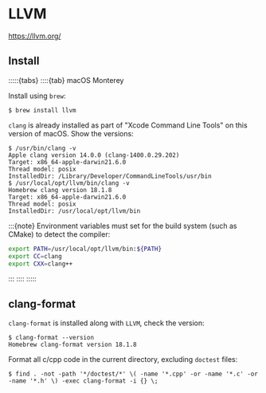 # LLVM

<https://llvm.org/>

## Install

:::::{tabs}
::::{tab} macOS Monterey

Install using `brew`:

```console
$ brew install llvm
```

`clang` is already installed as part of "Xcode Command Line Tools" on this version of macOS. Show the versions:

```console
$ /usr/bin/clang -v
Apple clang version 14.0.0 (clang-1400.0.29.202)
Target: x86_64-apple-darwin21.6.0
Thread model: posix
InstalledDir: /Library/Developer/CommandLineTools/usr/bin
$ /usr/local/opt/llvm/bin/clang -v
Homebrew clang version 18.1.8
Target: x86_64-apple-darwin21.6.0
Thread model: posix
InstalledDir: /usr/local/opt/llvm/bin
```

:::{note}
Environment variables must set for the build system (such as CMake) to detect the compiler:

```sh
export PATH=/usr/local/opt/llvm/bin:${PATH}
export CC=clang
export CXX=clang++
```

:::
::::
:::::

## clang-format

`clang-format` is installed along with `LLVM`, check the version:

```console
$ clang-format --version
Homebrew clang-format version 18.1.8
```

Format all c/cpp code in the current directory, excluding `doctest` files:

```console
$ find . -not -path '*/doctest/*' \( -name '*.cpp' -or -name '*.c' -or -name '*.h' \) -exec clang-format -i {} \;
```
